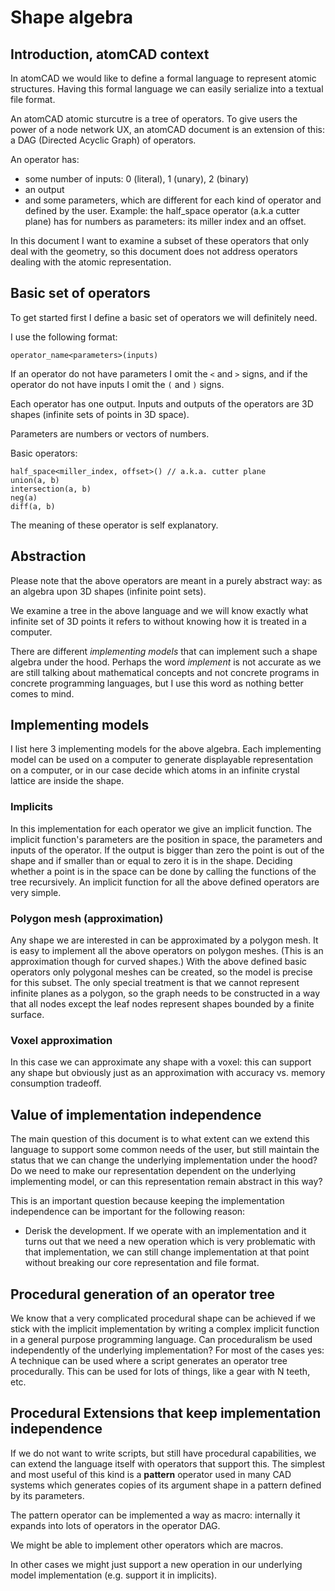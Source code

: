 # Shape algebra

## Introduction, atomCAD context

In atomCAD we would like to define a formal language to represent atomic structures. Having this formal language we can easily serialize into a textual file format.

An atomCAD atomic sturcutre is a tree of operators. To give users the power of a node network UX, an atomCAD document is an extension of this: a DAG (Directed Acyclic Graph) of operators.

An operator has:

- some number of inputs: 0 (literal), 1 (unary), 2 (binary)
- an output
- and some parameters, which are different for each kind of operator and defined by the user. Example: the half_space operator (a.k.a cutter plane) has for numbers as parameters: its miller index and an offset.

In this document I want to examine a subset of these operators that only deal with the geometry, so this document does not address operators dealing with the atomic representation.

## Basic set of operators

To get started first I define a basic set of operators we will definitely need.

I use the following format:

`operator_name<parameters>(inputs)`

If an operator do not have parameters I omit the `<` and `>` signs, and if the operator do not have inputs I omit the `(` and `)` signs.

Each operator has one output. Inputs and outputs of the operators are 3D shapes (infinite sets of points in 3D space).

Parameters are numbers or vectors of numbers.

Basic operators:

```
half_space<miller_index, offset>() // a.k.a. cutter plane
union(a, b)
intersection(a, b)
neg(a)
diff(a, b)
```

The meaning of these operator is self explanatory.

## Abstraction

Please note that the above operators are meant in a purely abstract way: as an algebra upon 3D shapes (infinite point sets).

We examine a tree in the above language and we will know exactly what infinite set of 3D points it refers to without knowing how it is treated in a computer. 

There are different *implementing models* that can implement such a shape algebra under the hood. Perhaps the word *implement* is not accurate as we are still talking about mathematical concepts and not concrete programs in concrete programming languages, but I use this word as nothing better comes to mind.

## Implementing models

I list here 3 implementing models for the above algebra. Each implementing model can be used on a computer to generate displayable representation on a computer, or in our case decide which atoms in an infinite crystal lattice are inside the shape.

### Implicits

In this implementation for each operator we give an implicit function. The implicit function's parameters are the position in space, the parameters and inputs of the operator. If the output is bigger than zero the point is out of the shape and if smaller than or equal to zero it is in the shape. Deciding whether a point is in the space can be done by calling the functions of the tree recursively. An implicit function for all the above defined operators are very simple.   

### Polygon mesh (approximation)

Any shape we are interested in can be approximated by a polygon mesh. It is easy to implement all the above operators on polygon meshes. (This is an approximation though for curved shapes.) With the above defined basic operators only polygonal meshes can be created, so the model is precise for this subset. The only special treatment is that we cannot represent infinite planes as a polygon, so the graph needs to be constructed in a way that all nodes except the leaf nodes represent shapes bounded by a finite surface. 

### Voxel approximation

In this case we can approximate any shape with a voxel: this can support any shape but obviously just as an approximation with accuracy vs. memory consumption tradeoff.

## Value of implementation independence

The main question of this document is to what extent can we extend this language to support some common needs of the user, but still maintain the status that we can change the underlying implementation under the hood? Do we need to make our representation dependent on the underlying implementing model, or can this representation remain abstract in this way?

This is an important question because keeping the implementation independence can be important for the following reason:

- Derisk the development. If we operate with an implementation and it turns out that we need a new operation which is very problematic with that implementation, we can still change implementation at that point without breaking our core representation and file format.

## Procedural generation of an operator tree

We know that a very complicated procedural shape can be achieved if we stick with the implicit implementation by writing a complex implicit function in a general purpose programming language. Can proceduralism be used independently of the underlying implementation? For most of the cases yes: A technique can be used where a script generates an operator tree procedurally. This can be used for lots of things, like a gear with N teeth, etc. 

## Procedural Extensions that keep implementation independence

If we do not want to write scripts, but still have procedural capabilities, we can extend the language itself with operators that support this. The simplest and most useful of this kind is a **pattern** operator used in many CAD systems which generates copies of its argument shape in a pattern defined by its parameters.

The pattern operator can be implemented a way as macro: internally it expands into lots of operators in the operator DAG.

We might be able to implement other operators which are macros.

In other cases we might just support a new operation in our underlying model implementation (e.g. support it in implicits). 